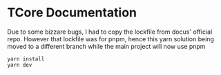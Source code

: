 # TCore Documentation

Due to some bizzare bugs, I had to copy the lockfile from docus' official repo. However that lockfile was for pnpm, hence this yarn solution being moved to a different branch while the main project will now use pnpm

```
yarn install
yarn dev
```

